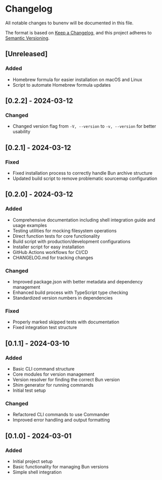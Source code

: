 # Changelog

All notable changes to bunenv will be documented in this file.

The format is based on [Keep a Changelog](https://keepachangelog.com/en/1.0.0/),
and this project adheres to [Semantic Versioning](https://semver.org/spec/v2.0.0.html).

## [Unreleased]

### Added

- Homebrew formula for easier installation on macOS and Linux
- Script to automate Homebrew formula updates

## [0.2.2] - 2024-03-12

### Changed

- Changed version flag from `-V, --version` to `-v, --version` for better usability

## [0.2.1] - 2024-03-12

### Fixed

- Fixed installation process to correctly handle Bun archive structure
- Updated build script to remove problematic sourcemap configuration

## [0.2.0] - 2024-03-12

### Added

- Comprehensive documentation including shell integration guide and usage examples
- Testing utilities for mocking filesystem operations
- Direct function tests for core functionality
- Build script with production/development configurations
- Installer script for easy installation
- GitHub Actions workflows for CI/CD
- CHANGELOG.md for tracking changes

### Changed

- Improved package.json with better metadata and dependency management
- Enhanced build process with TypeScript type checking
- Standardized version numbers in dependencies

### Fixed

- Properly marked skipped tests with documentation
- Fixed integration test structure

## [0.1.1] - 2024-03-10

### Added

- Basic CLI command structure
- Core modules for version management
- Version resolver for finding the correct Bun version
- Shim generator for running commands
- Initial test setup

### Changed

- Refactored CLI commands to use Commander
- Improved error handling and output formatting

## [0.1.0] - 2024-03-01

### Added

- Initial project setup
- Basic functionality for managing Bun versions
- Simple shell integration
